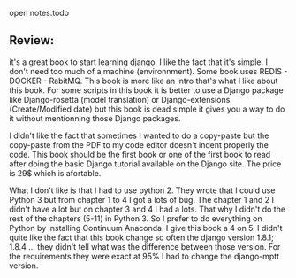 open notes.todo

## Review:
it's a great book to start learning django. I like the fact that it's simple. 
I don't need too much of a machine (environnment). Some book uses REDIS - DOCKER - RabitMQ. 
This book is more like an intro that's what I like about this book. For some scripts in this book it is better to use a Django package like Django-rosetta (model translation) or Django-extensions (Create/Modified date) but this book is dead simple it gives you a way to do it without mentionning those Django packages. 

I didn't like the fact that sometimes I wanted to do a copy-paste but the copy-paste from the PDF to my code editor doesn't indent properly the code. This book should be the first book or one of the first book to read after doing the basic Django tutorial available on the Django site. The price is 29$ which is afortable.

What I don't like is that I had to use python 2. They wrote that I could use Python 3 but from chapter 1 to 4 I got a lots of bug. The chapter 1 and 2 I didn't have a lot but on chapter 3 and 4 I had a lots. That why I didn't do the rest of the chapters (5-11) in Python 3. So I prefer to do everything on Python by installing Continuum Anaconda. I give this book a 4 on 5. I didn't quite like the fact that this book change so often the django version 1.8.1; 1.8.4 ... they didn't tell what was the difference between those version. For the requirements they were exact at 95% I had to change the django-mptt version.